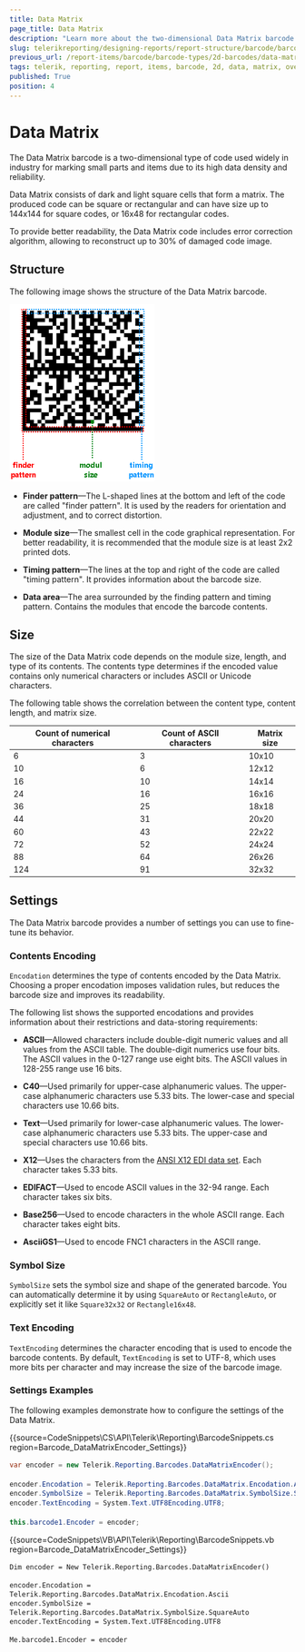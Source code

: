 ```yaml
---
title: Data Matrix
page_title: Data Matrix  
description: "Learn more about the two-dimensional Data Matrix barcode type supported by the Telerik Reporting Barcode report item."
slug: telerikreporting/designing-reports/report-structure/barcode/barcode-types/2d-barcodes/data-matrix/overview
previous_url: /report-items/barcode/barcode-types/2d-barcodes/data-matrix/settings, /report-items/barcode/barcode-types/2d-barcodes/data-matrix/overview
tags: telerik, reporting, report, items, barcode, 2d, data, matrix, overview, settings
published: True
position: 4
---
```


# Data Matrix 

The Data Matrix barcode is a two-dimensional type of code used widely in industry for marking small parts and items due to its high data density and reliability. 

Data Matrix consists of dark and light square cells that form a matrix. The produced code can be square or rectangular and can have size up to 144x144 for square codes, or 16x48 for rectangular codes. 

To provide better readability, the Data Matrix code includes error correction algorithm, allowing to reconstruct up to 30% of damaged code image. 

## Structure  

The following image shows the structure of the Data Matrix barcode. 

![barcode-datamatrix-structure](images/Barcodes/barcode-datamatrix-structure.png)

* __Finder pattern__&mdash;The L-shaped lines at the bottom and left of the code are called "finder pattern". It is used by the readers for orientation and adjustment, and to correct distortion. 

* __Module size__&mdash;The smallest cell in the code graphical representation. For better readability, it is recommended that the module size is at least 2x2 printed dots. 

* __Timing pattern__&mdash;The lines at the top and right of the code are called "timing pattern". It provides information about the barcode size. 

* __Data area__&mdash;The area surrounded by the finding pattern and timing pattern. Contains the modules that encode the barcode contents. 

## Size 

The size of the Data Matrix code depends on the module size, length, and type of its contents. The contents type determines if the encoded value contains only numerical characters or includes ASCII or Unicode characters. 

The following table shows the correlation between the content type, content length, and matrix size. 

| Count of numerical characters | Count of ASCII characters | Matrix size |
| ------ | ------ | ------ |
|6|3|10x10|
|10|6|12x12|
|16|10|14x14|
|24|16|16x16|
|36|25|18x18|
|44|31|20x20|
|60|43|22x22|
|72|52|24x24|
|88|64|26x26|
|124|91|32x32|

## Settings

The Data Matrix barcode provides a number of settings you can use to fine-tune its behavior.

### Contents Encoding 

`Encodation` determines the type of contents encoded by the Data Matrix. Choosing a proper encodation imposes validation rules, but reduces the barcode size and improves its readability.

The following list shows the supported encodations and provides information about their restrictions and data-storing requirements:

* __ASCII__&mdash;Allowed characters include double-digit numeric values and all values from the ASCII table. The double-digit numerics use four bits. The ASCII values in the 0-127 range use eight bits. The ASCII values in 128-255 range use 16 bits. 

* __C40__&mdash;Used primarily for upper-case alphanumeric values. The upper-case alphanumeric characters use 5.33 bits. The lower-case and special characters use 10.66 bits. 

* __Text__&mdash;Used primarily for lower-case alphanumeric values. The lower-case alphanumeric characters use 5.33 bits. The upper-case and special characters use 10.66 bits. 

* __X12__&mdash;Uses the characters from the [ANSI X12 EDI data set](https://edi3.dicentral.com/ansi-x12). Each character takes 5.33 bits. 

* __EDIFACT__&mdash;Used to encode ASCII values in the 32-94 range. Each character takes six bits. 

* __Base256__&mdash;Used to encode characters in the whole ASCII range. Each character takes eight bits. 

* __AsciiGS1__&mdash;Used to encode FNC1 characters in the ASCII range.

### Symbol Size

`SymbolSize` sets the symbol size and shape of the generated barcode. You can automatically determine it by using `SquareAuto` or `RectangleAuto`, or explicitly set it like `Square32x32` or `Rectangle16x48`. 

### Text Encoding

`TextEncoding` determines the character encoding that is used to encode the barcode contents. By default, `TextEncoding` is set to UTF-8, which uses more bits per character and may increase the size of the barcode image. 

### Settings Examples

The following examples demonstrate how to configure the settings of the Data Matrix. 

{{source=CodeSnippets\CS\API\Telerik\Reporting\BarcodeSnippets.cs region=Barcode_DataMatrixEncoder_Settings}}
````cs
var encoder = new Telerik.Reporting.Barcodes.DataMatrixEncoder();

encoder.Encodation = Telerik.Reporting.Barcodes.DataMatrix.Encodation.Ascii;
encoder.SymbolSize = Telerik.Reporting.Barcodes.DataMatrix.SymbolSize.SquareAuto;
encoder.TextEncoding = System.Text.UTF8Encoding.UTF8;

this.barcode1.Encoder = encoder;
````
{{source=CodeSnippets\VB\API\Telerik\Reporting\BarcodeSnippets.vb region=Barcode_DataMatrixEncoder_Settings}}
````vbnet
Dim encoder = New Telerik.Reporting.Barcodes.DataMatrixEncoder()

encoder.Encodation = Telerik.Reporting.Barcodes.DataMatrix.Encodation.Ascii
encoder.SymbolSize = Telerik.Reporting.Barcodes.DataMatrix.SymbolSize.SquareAuto
encoder.TextEncoding = System.Text.UTF8Encoding.UTF8

Me.barcode1.Encoder = encoder
````


